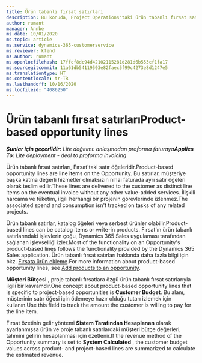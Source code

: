 ```yaml
---
title: Ürün tabanlı fırsat satırları
description: Bu konuda, Project Operations'taki ürün tabanlı fırsat satır öğeleri hakkında bilgiler sağlanmaktadır.
author: rumant
manager: Annbe
ms.date: 10/01/2020
ms.topic: article
ms.service: dynamics-365-customerservice
ms.reviewer: kfend
ms.author: rumant
ms.openlocfilehash: 17ffcf8dc94d42102115281d281d6b553cf1fa17
ms.sourcegitcommit: 11a61db54119503e82faec5f99c4273e8d1247e5
ms.translationtype: HT
ms.contentlocale: tr-TR
ms.lasthandoff: 10/16/2020
ms.locfileid: "4086250"
---
```

# <a name="product-based-opportunity-lines"></a><span data-ttu-id="40455-103">Ürün tabanlı fırsat satırları</span><span class="sxs-lookup"><span data-stu-id="40455-103">Product-based opportunity lines</span></span>

<span data-ttu-id="40455-104">_**Şunlar için geçerlidir:** Lite dağıtımı: anlaşmadan proforma faturaya_</span><span class="sxs-lookup"><span data-stu-id="40455-104">_**Applies To:** Lite deployment - deal to proforma invoicing_</span></span>

<span data-ttu-id="40455-105">Ürün tabanlı fırsat satırları, Fırsat'taki satır öğeleridir.</span><span class="sxs-lookup"><span data-stu-id="40455-105">Product-based opportunity lines are line items on the Opportunity.</span></span> <span data-ttu-id="40455-106">Bu satırlar, müşteriye başka katma değerli hizmetler olmaksızın nihai faturada ayrı satır öğeleri olarak teslim edilir.</span><span class="sxs-lookup"><span data-stu-id="40455-106">These lines are delivered to the customer as distinct line items on the eventual invoice without any other value-added services.</span></span> <span data-ttu-id="40455-107">İlişkili harcama ve tüketim, ilgili herhangi bir projenin görevlerinde izlenmez.</span><span class="sxs-lookup"><span data-stu-id="40455-107">The associated spend and consumption isn't tracked on tasks of any related projects.</span></span>

<span data-ttu-id="40455-108">Ürün tabanlı satırlar, katalog öğeleri veya serbest ürünler olabilir.</span><span class="sxs-lookup"><span data-stu-id="40455-108">Product-based lines can be catalog items or write-in products.</span></span> <span data-ttu-id="40455-109">Fırsat'ın ürün tabanlı satırlarındaki işlevlerin çoğu, Dynamics 365 Sales uygulaması tarafından sağlanan işlevselliği izler.</span><span class="sxs-lookup"><span data-stu-id="40455-109">Most of the functionality on an Opportunity's product-based lines follows the functionality provided by the Dynamics 365 Sales application.</span></span> <span data-ttu-id="40455-110">Ürün tabanlı fırsat satırları hakkında daha fazla bilgi için bkz. [Fırsata ürün ekleme](https://docs.microsoft.com/dynamics365/sales-enterprise/add-products-opportunity).</span><span class="sxs-lookup"><span data-stu-id="40455-110">For more information about product-based opportunity lines, see [Add products to an opportunity](https://docs.microsoft.com/dynamics365/sales-enterprise/add-products-opportunity).</span></span>

<span data-ttu-id="40455-111">**Müşteri Bütçesi** , proje tabanlı fırsatlara özgü ürün tabanlı fırsat satırlarıyla ilgili bir kavramdır.</span><span class="sxs-lookup"><span data-stu-id="40455-111">One concept about product-based opportunity lines that is specific to project-based opportunities is **Customer Budget**.</span></span> <span data-ttu-id="40455-112">Bu alanı, müşterinin satır öğesi için ödemeye hazır olduğu tutarı izlemek için kullanın.</span><span class="sxs-lookup"><span data-stu-id="40455-112">Use this field to track the amount the customer is willing to pay for the line item.</span></span>

<span data-ttu-id="40455-113">Fırsat özetinin gelir yöntemi **Sistem Tarafından Hesaplanan** olarak ayarlanmışsa ürün ve proje tabanlı satırlardaki müşteri bütçe değerleri, tahmini gelirin hesaplanması için özetlenir.</span><span class="sxs-lookup"><span data-stu-id="40455-113">If the revenue method of the Opportunity summary is set to **System Calculated** , the customer budget values across product- and project-based lines are summarized to calculate the estimated revenue.</span></span>

